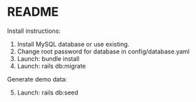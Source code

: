 # README

Install instructions:

1. Install MySQL database or use existing.
2. Change root password for database in config/database.yaml
3. Launch: bundle install
4. Launch: rails db:migrate

Generate demo data:

5. Launch: rails db:seed
